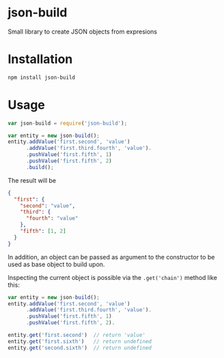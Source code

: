 json-build
==========

Small library to create JSON objects from expresions

Installation
============
```bash
npm install json-build
```
 
Usage
=====
```javascript
var json-build = require('json-build');

var entity = new json-build();
entity.addValue('first.second', 'value')
      .addValue('first.third.fourth', 'value').
      .pushValue('first.fifth', 1)
      .pushValue('first.fifth', 2)
      .build();

```

The result will be
```json
{
  "first": {
    "second": "value",
    "third": {
      "fourth": "value"
    },
    "fifth": [1, 2]
  }
}
```

In addition, an object can be passed as argument to the constructor to be used as base object to build upon.

Inspecting the current object is possible via the <code>.get('chain')</code> method like this:

```javascript
var entity = new json-build();
entity.addValue('first.second', 'value')
      .addValue('first.third.fourth', 'value').
      .pushValue('first.fifth', 1)
      .pushValue('first.fifth', 2).

entity.get('first.second')  // return 'value'
entity.get('first.sixth')   // return undefined
entity.get('second.sixth')  // return undefined

```

